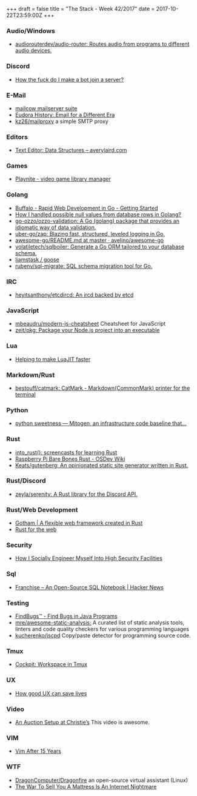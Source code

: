 +++
draft = false
title = "The Stack - Week 42/2017"
date = 2017-10-22T23:59:00Z
+++



### Audio/Windows

 - [audiorouterdev/audio-router: Routes audio from programs to different audio devices.][Audiorouterdevaudiorouter]

[Audiorouterdevaudiorouter]: https://github.com/audiorouterdev/audio-router



### Discord

 - [How the fuck do I make a bot join a server?][Howthefuckdoimakeabotjoinaserverdiscordapp]

[Howthefuckdoimakeabotjoinaserverdiscordapp]: https://www.reddit.com/r/discordapp/comments/4sljmt/how_the_fuck_do_i_make_a_bot_join_a_server/



### E-Mail

 - [mailcow mailserver suite][Mailcowmailserversuite]
 - [Eudora History: Email for a Different Era][Eudorahistoryemailforadifferentera]
 - [kz26/mailproxy][Kz26mailproxy] a simple SMTP proxy

[Mailcowmailserversuite]: https://mailcow.email/
[Eudorahistoryemailforadifferentera]: https://tedium.co/2017/09/28/eudora-email-history/
[Kz26mailproxy]: https://github.com/kz26/mailproxy



### Editors

 - [Text Editor: Data Structures – averylaird.com][Texteditordatastructuresaverylairdcom]

[Texteditordatastructuresaverylairdcom]: http://www.averylaird.com/programming/editor/2017/09/30/the-piece-table/



### Games

 - [Playnite - video game library manager][Playnitevideogamelibrarymanager]

[Playnitevideogamelibrarymanager]: http://playnite.link/



### Golang

 - [Buffalo - Rapid Web Development in Go - Getting Started][Buffalorapidwebdevelopmentingogettingstarted]
 - [How I handled possible null values from database rows in Golang?][Howihandledpossiblenullvaluesfromdatabaserowsingolang]
 - [go-ozzo/ozzo-validation: A Go (golang) package that provides an idiomatic way of data validation.][Goozzoozzovalidation]
 - [uber-go/zap: Blazing fast, structured, leveled logging in Go.][Ubergozapblazingfaststructuredleveledloggingingo]
 - [awesome-go/README.md at master · avelino/awesome-go][Awesomegoreadmemdatmasteravelinoawesomego]
 - [volatiletech/sqlboiler: Generate a Go ORM tailored to your database schema.][Volatiletechsqlboilergenerateagoormtailoredtoyourdatabaseschema]
 - [liamstask / goose][Liamstaskgoosebitbucket]
 - [rubenv/sql-migrate: SQL schema migration tool for Go.][Rubenvsqlmigratesqlschemamigrationtoolforgo]

[Buffalorapidwebdevelopmentingogettingstarted]: https://gobuffalo.io/docs/getting-started
[Howihandledpossiblenullvaluesfromdatabaserowsingolang]: https://medium.com/aubergine-solutions/how-i-handled-null-possible-values-from-database-rows-in-golang-521fb0ee267
[Goozzoozzovalidation]: https://github.com/go-ozzo/ozzo-validation
[Ubergozapblazingfaststructuredleveledloggingingo]: https://github.com/uber-go/zap
[Awesomegoreadmemdatmasteravelinoawesomego]: https://github.com/avelino/awesome-go/blob/master/README.md
[Volatiletechsqlboilergenerateagoormtailoredtoyourdatabaseschema]: https://github.com/volatiletech/sqlboiler
[Liamstaskgoosebitbucket]: https://bitbucket.org/liamstask/goose
[Rubenvsqlmigratesqlschemamigrationtoolforgo]: https://github.com/rubenv/sql-migrate



### IRC

 - [heyitsanthony/etcdircd: An ircd backed by etcd][Heyitsanthonyetcdircdanircdbackedbyetcd]

[Heyitsanthonyetcdircdanircdbackedbyetcd]: https://github.com/heyitsanthony/etcdircd



### JavaScript

 - [mbeaudru/modern-js-cheatsheet][Mbeaudrumodernjs] Cheatsheet for JavaScript
 - [zeit/pkg: Package your Node.js project into an executable][Zeitpkgpackageyournodejsprojectintoanexecutable]

[Mbeaudrumodernjs]: https://github.com/mbeaudru/modern-js-cheatsheet
[Zeitpkgpackageyournodejsprojectintoanexecutable]: https://github.com/zeit/pkg



### Lua

 - [Helping to make LuaJIT faster][Helpingtomakeluajitfaster]

[Helpingtomakeluajitfaster]: https://blog.cloudflare.com/helping-to-make-luajit-faster/



### Markdown/Rust

 - [bestouff/catmark: CatMark - Markdown(CommonMark) printer for the terminal][Bestouffcatmarkcatmarkmarkdowncommonmarkprinterfortheterminal]

[Bestouffcatmarkcatmarkmarkdowncommonmarkprinterfortheterminal]: https://github.com/bestouff/catmark



### Python

 - [python sweetness — Mitogen, an infrastructure code baseline that...][Pythonsweetnessmitogenaninfrastructurecodebaselinethat]

[Pythonsweetnessmitogenaninfrastructurecodebaselinethat]: http://pythonsweetness.tumblr.com/post/165366346547/mitogen-an-infrastructure-code-baseline-that



### Rust

 - [into_rust(): screencasts for learning Rust][Intorustscreencastsforlearningrust]
 - [Raspberry Pi Bare Bones Rust - OSDev Wiki][Raspberrypibarebonesrustosdevwiki]
 - [Keats/gutenberg: An opinionated static site generator written in Rust.][Keatsgutenberganopinionatedstaticsitegeneratorwritteninrust]

[Intorustscreencastsforlearningrust]: http://intorust.com/
[Raspberrypibarebonesrustosdevwiki]: http://wiki.osdev.org/Raspberry_Pi_Bare_Bones_Rust
[Keatsgutenberganopinionatedstaticsitegeneratorwritteninrust]: https://github.com/Keats/gutenberg



### Rust/Discord

 - [zeyla/serenity: A Rust library for the Discord API.][Zeylaserenityarustlibraryforthediscordapi]

[Zeylaserenityarustlibraryforthediscordapi]: https://github.com/zeyla/serenity



### Rust/Web Development

 - [Gotham | A flexible web framework created in Rust][Gothamaflexiblewebframeworkcreatedinrust]
 - [Rust for the web][Rustforthewebhuysblog]

[Gothamaflexiblewebframeworkcreatedinrust]: https://gotham.rs/
[Rustforthewebhuysblog]: https://thefullsnack.com/en/rust-for-the-web.html



### Security

 - [How I Socially Engineer Myself Into High Security Facilities][Howisociallyengineermyselfintohighsecurityfacilitiesmotherboard]

[Howisociallyengineermyselfintohighsecurityfacilitiesmotherboard]: https://motherboard.vice.com/en_us/article/qv34zb/how-i-socially-engineer-myself-into-high-security-facilities



### Sql

 - [Franchise – An Open-Source SQL Notebook | Hacker News][Franchiseanopensourcesqlnotebookhackernews]

[Franchiseanopensourcesqlnotebookhackernews]: https://news.ycombinator.com/item?id=15303833



### Testing

 - [FindBugs™ - Find Bugs in Java Programs][Findbugsfindbugsinjavaprograms]
 - [mre/awesome-static-analysis:][Mreawesomestaticanalysis] A curated list of static analysis tools, linters and code quality checkers for various programming languages
 - [kucherenko/jscpd][Kucherenkojscpd] Copy/paste detector for programming source code.

[Findbugsfindbugsinjavaprograms]: http://findbugs.sourceforge.net/
[Mreawesomestaticanalysis]: https://github.com/mre/awesome-static-analysis
[Kucherenkojscpd]: https://github.com/kucherenko/jscpd



### Tmux

 - [Cockpit: Workspace in Tmux][Cockpitworkspaceintmux]

[Cockpitworkspaceintmux]: http://cockpit.27ae60.com/



### UX

 - [How good UX can save lives][Howgooduxcansavelivesbegoodtoyourusers]

[Howgooduxcansavelivesbegoodtoyourusers]: http://whatusersdo.com/blog/how-good-ux-can-save-lives/



### Video

 - [An Auction Setup at Christie’s][Anauctionsetupatchristiesfirstamarathonthenasprintthenewyorktimes] This video is awesome.

[Anauctionsetupatchristiesfirstamarathonthenasprintthenewyorktimes]: https://www.nytimes.com/2017/10/20/arts/christies-auction.html?ref=hvper.com



### VIM

 - [Vim After 15 Years][Vimafter15yearsianlangworthsthingsofvariableinterest]

[Vimafter15yearsianlangworthsthingsofvariableinterest]: https://statico.github.io/vim3.html



### WTF

 - [DragonComputer/Dragonfire][Dragoncomputerdragonfire] an open-source virtual assistant (Linux)
 - [The War To Sell You A Mattress Is An Internet Nightmare][Thewartosellyouamattressisaninternetnightmare]

[Dragoncomputerdragonfire]: https://github.com/DragonComputer/Dragonfire
[Thewartosellyouamattressisaninternetnightmare]: https://www.fastcompany.com/3065928/sleepopolis-casper-bloggers-lawsuits-underside-of-the-mattress-wars




